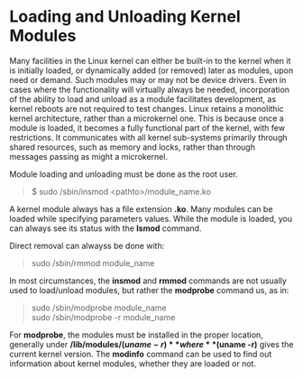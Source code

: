 # Loading and Unloading Kernel Modules

Many facilities in the Linux kernel can either be built-in to the kernel when it is initially loaded, or dynamically added (or removed) later as modules, upon need or demand. Such modules may or may not be device drivers. Even in cases where the functionality will virtually always be needed, incorporation of the ability to load and unload as a module facilitates development, as kernel reboots are not required to test changes.
Linux retains a monolithic kernel architecture, rather than a microkernel one. This is because once a module is loaded, it becomes a fully functional part of the kernel, with few restrictions. It communicates with all kernel sub-systems primarily through shared resources, such as memory and locks, rather than through messages passing as might a microkernel.

Module loading and unloading must be done as the root user.

> $ sudo /sbin/insmod \<pathto\>/module\_name.ko

A kernel module always has a file extension **.ko**. Many modules can be loaded while specifying parameters values. While the module is loaded, you can always see its status with the **lsmod** command. 

Direct removal can alwayss be done with:

> sudo /sbin/rmmod module\_name

In most circumstances, the **insmod** and **rmmod** commands are not usually used to load/unload modules, but rather the **modprobe** command us, as in:

> sudo /sbin/modprobe module\_name  
> sudo /sbin/modprobe -r module\_name

For **modprobe**, the modules must be installed in the proper location, generally under **/lib/modules/$(uname -r)** where **$(uname -r)** gives the current kernel version. The **modinfo** command can be used to find out information about kernel modules, whether they are loaded or not.
